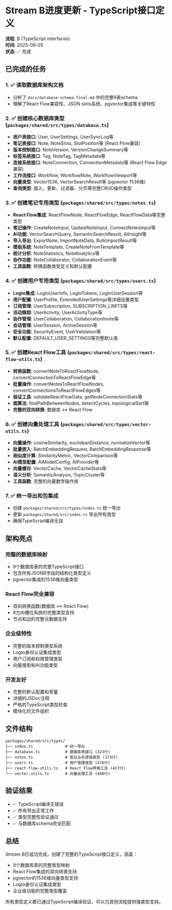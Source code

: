 # Stream B进度更新 - TypeScript接口定义

**流程**: B (TypeScript interfaces)  
**时间**: 2025-09-05  
**状态**: ✅ 完成

## 已完成的任务

### 1. ✅ 读取数据库架构文档

- 分析了 `docs/database-schema-final.md` 中的完整9表schema
- 理解了React Flow兼容性、JSON slots系统、pgvector集成等关键特性

### 2. ✅ 创建核心数据库类型 (`packages/shared/src/types/database.ts`)

- **用户表接口**: User, UserSettings, UserSyncLog等
- **笔记表接口**: Note, NoteSlots, SlotPosition等 (React Flow兼容)
- **版本控制接口**: NoteVersion, VersionChangeSummary等
- **标签系统接口**: Tag, NoteTag, TagMetadata等
- **连接系统接口**: NoteConnection, ConnectionMetadata等 (React Flow Edge兼容)
- **工作流接口**: Workflow, WorkflowNote, WorkflowViewport等
- **向量类型**: Vector1536, VectorSearchResult等 (pgvector 1536维)
- **查询类型**: 插入、更新、过滤器、分页等完整CRUD操作类型

### 3. ✅ 创建笔记专用类型 (`packages/shared/src/types/notes.ts`)

- **React Flow集成**: ReactFlowNode, ReactFlowEdge, ReactFlowData等完整类型
- **笔记操作**: CreateNoteInput, UpdateNoteInput, ConnectNotesInput等
- **AI功能**: VectorSearchQuery, SemanticSearchResult, AIInsight等
- **导入导出**: ExportNote, ImportNoteData, BulkImportResult等
- **模板系统**: NoteTemplate, CreateNoteFromTemplate等
- **统计分析**: NoteStatistics, NoteAnalytics等
- **协作功能**: NoteCollaborator, CollaborationEvent等
- **工具函数**: 转换函数类型定义和默认配置

### 4. ✅ 创建用户专用类型 (`packages/shared/src/types/users.ts`)

- **Logto集成**: LogtoUserInfo, LogtoTokens, LogtoUserSession等
- **用户配置**: UserProfile, ExtendedUserSettings等详细设置类型
- **订阅管理**: UserSubscription, SUBSCRIPTION_LIMITS等
- **活动跟踪**: UserActivity, UserActivityType等
- **协作管理**: UserCollaboration, CollaborationInvite等
- **会话管理**: UserSession, ActiveSession等
- **安全功能**: SecurityEvent, UserValidation等
- **默认配置**: DEFAULT_USER_SETTINGS等完整默认值

### 5. ✅ 创建React Flow工具 (`packages/shared/src/types/react-flow-utils.ts`)

- **转换函数**: convertNoteToReactFlowNode, convertConnectionToReactFlowEdge等
- **批量操作**: convertNotesToReactFlowNodes, convertConnectionsToReactFlowEdges等
- **验证工具**: validateReactFlowData, getNodeConnectionStats等
- **图算法**: findPathBetweenNodes, detectCycles, topologicalSort等
- **完整的双向转换**: 数据库 ↔ React Flow

### 6. ✅ 创建向量处理工具 (`packages/shared/src/types/vector-utils.ts`)

- **向量操作**: cosineSimilarity, euclideanDistance, normalizeVector等
- **批量嵌入**: BatchEmbeddingRequest, BatchEmbeddingResponse等
- **相似度计算**: SimilarityMetric, VectorComparison等
- **AI模型配置**: AIModelConfig, AIProvider等
- **向量缓存**: VectorCache, VectorCacheStats等
- **语义分析**: SemanticAnalysis, TopicCluster等
- **工具函数**: 完整的向量数学操作库

### 7. ✅ 统一导出和包集成

- 创建 `packages/shared/src/types/index.ts` 统一导出
- 更新 `packages/shared/src/index.ts` 导出所有类型
- 确保TypeScript编译无误

## 架构亮点

### 完整的数据库映射

- 9个数据库表的完整TypeScript接口
- 包含所有JSONB字段的结构化类型定义
- pgvector集成的1536维向量类型

### React Flow完全兼容

- 双向转换函数(数据库 ↔ React Flow)
- 8方向槽位系统的完整类型支持
- 节点和边的完整元数据支持

### 企业级特性

- 完整的版本控制类型系统
- Logto身份认证集成类型
- 用户订阅和权限管理类型
- 向量搜索和AI功能类型

### 开发友好

- 完整的默认配置和常量
- 详细的JSDoc注释
- 严格的TypeScript类型检查
- 模块化的文件组织

## 文件结构

```
packages/shared/src/types/
├── index.ts              # 统一导出
├── database.ts           # 数据库表接口 (323行)
├── notes.ts              # 笔记业务逻辑类型 (373行)
├── users.ts              # 用户管理类型 (476行)
├── react-flow-utils.ts   # React Flow转换工具 (417行)
└── vector-utils.ts       # 向量处理工具 (488行)
```

## 验证结果

- ✅ TypeScript编译无错误
- ✅ 所有导出正常工作
- ✅ 类型完整性验证通过
- ✅ 与数据库schema完全匹配

## 总结

Stream B已成功完成，创建了完整的TypeScript接口定义，涵盖：

- 9个数据库表的完整类型映射
- React Flow集成的双向转换支持
- pgvector的1536维向量类型支持
- Logto身份认证集成类型
- 企业级功能的完整类型覆盖

所有类型定义都已通过TypeScript编译验证，可以为其他流程提供强类型支持。
